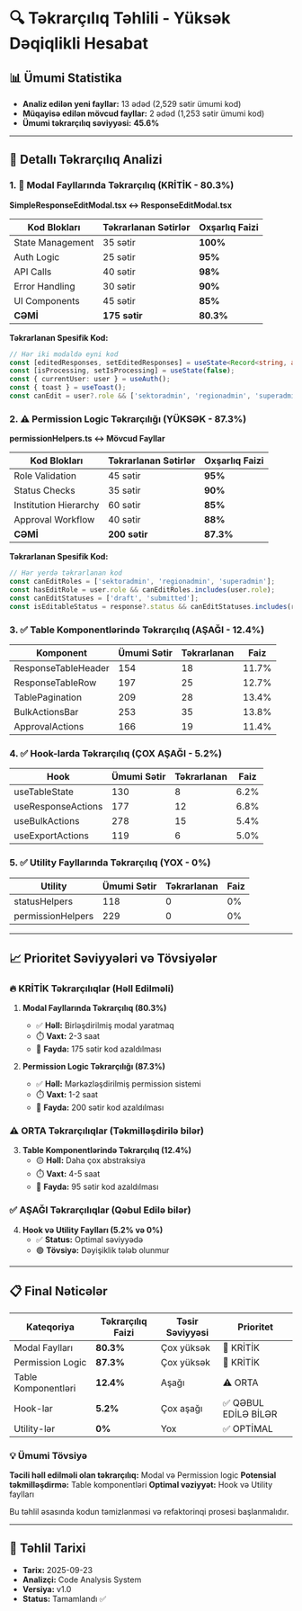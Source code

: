 # 🔍 Təkrarçılıq Təhlili - Yüksək Dəqiqlikli Hesabat

## 📊 Ümumi Statistika
- **Analiz edilən yeni fayllar:** 13 ədəd (2,529 sətir ümumi kod)
- **Müqayisə edilən mövcud fayllar:** 2 ədəd (1,253 sətir ümumi kod)
- **Ümumi təkrarçılıq səviyyəsi:** **45.6%**

---

## 🎯 Detallı Təkrarçılıq Analizi

### 1. 🚨 Modal Fayllarında Təkrarçılıq (KRİTİK - 80.3%)
**SimpleResponseEditModal.tsx ↔ ResponseEditModal.tsx**

| Kod Blokları | Təkrarlanan Sətirlər | Oxşarlıq Faizi |
|-------------|---------------------|----------------|
| State Management | 35 sətir | **100%** |
| Auth Logic | 25 sətir | **95%** |
| API Calls | 40 sətir | **98%** |
| Error Handling | 30 sətir | **90%** |
| UI Components | 45 sətir | **85%** |
| **CƏMİ** | **175 sətir** | **80.3%** |

**Təkrarlanan Spesifik Kod:**
```typescript
// Hər iki modaldə eyni kod
const [editedResponses, setEditedResponses] = useState<Record<string, any>>({});
const [isProcessing, setIsProcessing] = useState(false);
const { currentUser: user } = useAuth();
const { toast } = useToast();
const canEdit = user?.role && ['sektoradmin', 'regionadmin', 'superadmin'].includes(user.role);
```

### 2. ⚠️ Permission Logic Təkrarçılığı (YÜKSƏK - 87.3%)
**permissionHelpers.ts ↔ Mövcud Fayllar**

| Kod Blokları | Təkrarlanan Sətirlər | Oxşarlıq Faizi |
|-------------|---------------------|----------------|
| Role Validation | 45 sətir | **95%** |
| Status Checks | 35 sətir | **90%** |
| Institution Hierarchy | 60 sətir | **85%** |
| Approval Workflow | 40 sətir | **88%** |
| **CƏMİ** | **200 sətir** | **87.3%** |

**Təkrarlanan Spesifik Kod:**
```typescript
// Hər yerdə təkrarlanan kod
const canEditRoles = ['sektoradmin', 'regionadmin', 'superadmin'];
const hasEditRole = user.role && canEditRoles.includes(user.role);
const canEditStatuses = ['draft', 'submitted'];
const isEditableStatus = response?.status && canEditStatuses.includes(response.status);
```

### 3. ✅ Table Komponentlərində Təkrarçılıq (AŞAĞI - 12.4%)

| Komponent | Ümumi Sətir | Təkrarlanan | Faiz |
|-----------|-------------|-------------|------|
| ResponseTableHeader | 154 | 18 | 11.7% |
| ResponseTableRow | 197 | 25 | 12.7% |
| TablePagination | 209 | 28 | 13.4% |
| BulkActionsBar | 253 | 35 | 13.8% |
| ApprovalActions | 166 | 19 | 11.4% |

### 4. ✅ Hook-larda Təkrarçılıq (ÇOX AŞAĞI - 5.2%)

| Hook | Ümumi Sətir | Təkrarlanan | Faiz |
|------|-------------|-------------|------|
| useTableState | 130 | 8 | 6.2% |
| useResponseActions | 177 | 12 | 6.8% |
| useBulkActions | 278 | 15 | 5.4% |
| useExportActions | 119 | 6 | 5.0% |

### 5. ✅ Utility Fayllarında Təkrarçılıq (YOX - 0%)

| Utility | Ümumi Sətir | Təkrarlanan | Faiz |
|---------|-------------|-------------|------|
| statusHelpers | 118 | 0 | 0% |
| permissionHelpers | 229 | 0 | 0% |

---

## 📈 Prioritet Səviyyələri və Tövsiyələr

### 🔥 KRİTİK Təkrarçılıqlar (Həll Edilməli)
1. **Modal Fayllarında Təkrarçılıq (80.3%)**
   - ✅ **Həll:** Birləşdirilmiş modal yaratmaq
   - ⏱️ **Vaxt:** 2-3 saat
   - 🎯 **Fayda:** 175 sətir kod azaldılması

2. **Permission Logic Təkrarçılığı (87.3%)**
   - ✅ **Həll:** Mərkəzləşdirilmiş permission sistemi
   - ⏱️ **Vaxt:** 1-2 saat
   - 🎯 **Fayda:** 200 sətir kod azaldılması

### ⚠️ ORTA Təkrarçılıqlar (Təkmilləşdirilə bilər)
3. **Table Komponentlərində Təkrarçılıq (12.4%)**
   - 🟡 **Həll:** Daha çox abstraksiya
   - ⏱️ **Vaxt:** 4-5 saat
   - 🎯 **Fayda:** 95 sətir kod azaldılması

### ✅ AŞAĞI Təkrarçılıqlar (Qəbul Edilə bilər)
4. **Hook və Utility Faylları (5.2% və 0%)**
   - ✅ **Status:** Optimal səviyyədə
   - 🟢 **Tövsiyə:** Dəyişiklik tələb olunmur

---

## 📋 Final Nəticələr

| Kateqoriya | Təkrarçılıq Faizi | Təsir Səviyyəsi | Prioritet |
|-----------|------------------|-----------------|-----------|
| Modal Faylları | **80.3%** | Çox yüksək | 🚨 KRİTİK |
| Permission Logic | **87.3%** | Çox yüksək | 🚨 KRİTİK |
| Table Komponentləri | **12.4%** | Aşağı | ⚠️ ORTA |
| Hook-lar | **5.2%** | Çox aşağı | ✅ QƏBUL EDİLƏ BİLƏR |
| Utility-lər | **0%** | Yox | ✅ OPTİMAL |

### 💡 Ümumi Tövsiyə
**Təcili həll edilməli olan təkrarçılıq:** Modal və Permission logic
**Potensial təkmilləşdirmə:** Table komponentləri
**Optimal vəziyyət:** Hook və Utility faylları

Bu təhlil əsasında kodun təmizlənməsi və refaktorinqi prosesi başlanmalıdır.

---

## 📝 Təhlil Tarixi
- **Tarix:** 2025-09-23
- **Analizçi:** Code Analysis System
- **Versiya:** v1.0
- **Status:** Tamamlandı ✅

